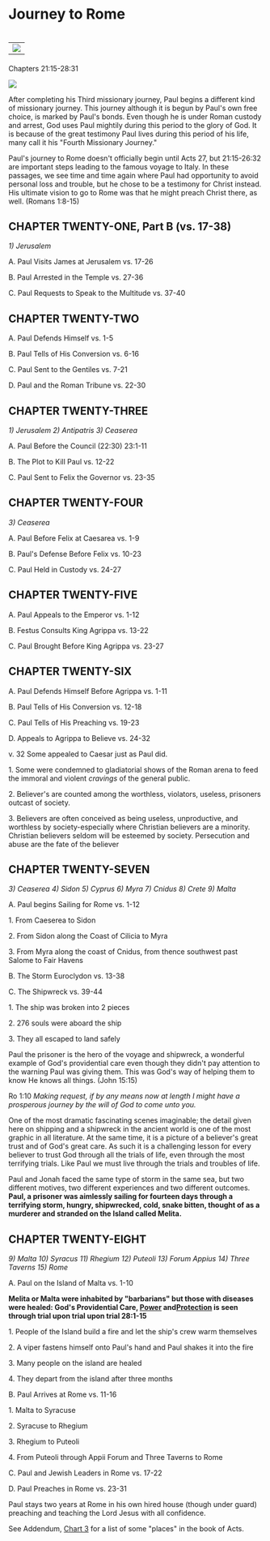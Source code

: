 <h1>Journey to Rome</h1>



<h1><table><tr></tr><tr>
<td><img src="/assets/maps/paul-journey-to-rome.jpg"></td></tr></table></h1>
<p>Chapters 21:15-28:31</p>
<p><img src="2nd_Year_ACTS_text_files/image011.jpg"></p>
<p>After completing his Third missionary journey, Paul begins a different kind of missionary journey. This journey although it is begun by Paul's own free choice, is marked by Paul's bonds. Even though he is under Roman custody and arrest, God uses Paul mightily during this period to the glory of God. It is because of the great testimony Paul lives during this period of his life, many call it his "Fourth Missionary Journey."</p>
<p>Paul's journey to Rome doesn't officially begin until Acts 27, but 21:15-26:32 are important steps leading to the famous voyage to Italy. In these passages, we see time and time again where Paul had opportunity to avoid personal loss and trouble, but he chose to be a testimony for Christ instead. His ultimate vision to go to Rome was that he might preach Christ there, as well. (Romans 1:8-15)</p>


<h2>CHAPTER TWENTY-ONE, Part B (vs. 17-38)</h2>
<p><i>1) Jerusalem</i></p>
<p>A. Paul Visits James at Jerusalem vs. 17-26</p>
<p>B. Paul Arrested in the Temple vs. 27-36</p>
<p>C. Paul Requests to Speak to the Multitude vs. 37-40</p>


<h2>CHAPTER TWENTY-TWO</h2>
<p>A. Paul Defends Himself vs. 1-5</p>
<p>B. Paul Tells of His Conversion vs. 6-16</p>
<p>C. Paul Sent to the Gentiles vs. 7-21</p>
<p>D. Paul and the Roman Tribune vs. 22-30</p>


<h2>CHAPTER TWENTY-THREE</h2>
<p><i>1) Jerusalem 2) Antipatris 3) Ceaserea</i></p>
<p>A. Paul Before the Council (22:30) 23:1-11</p>
<p>B. The Plot to Kill Paul vs. 12-22</p>
<p>C. Paul Sent to Felix the Governor vs. 23-35</p>


<h2>CHAPTER TWENTY-FOUR</h2>
<p><i>3) Ceaserea</i></p>
<p>A. Paul Before Felix at Caesarea vs. 1-9</p>
<p>B. Paul's Defense Before Felix vs. 10-23</p>
<p>C. Paul Held in Custody vs. 24-27</p>


<h2>CHAPTER TWENTY-FIVE</h2>
<p>A. Paul Appeals to the Emperor vs. 1-12</p>
<p>B. Festus Consults King Agrippa vs. 13-22</p>
<p>C. Paul Brought Before King Agrippa vs. 23-27</p>


<h2>CHAPTER TWENTY-SIX</h2>
<p>A. Paul Defends Himself Before Agrippa vs. 1-11</p>
<p>B. Paul Tells of His Conversion vs. 12-18</p>
<p>C. Paul Tells of His Preaching vs. 19-23</p>
<p>D. Appeals to Agrippa to Believe vs. 24-32</p>
<p>v. 32 Some appealed to Caesar just as Paul did.</p>
<p>1. Some were condemned to gladiatorial shows of the Roman arena to feed the immoral and violent <em>cravings</em> of the general public.</p>
<p>2. Believer's are counted among the worthless, violators, useless, prisoners outcast of society.</p>
<p>3. Believers are often conceived as being useless, unproductive, and worthless by society-especially where Christian believers are a minority. Christian believers seldom will be esteemed by society. Persecution and abuse are the fate of the believer</p>


<h2>CHAPTER TWENTY-SEVEN</h2>
<p><i>3) Ceaserea 4) Sidon 5) Cyprus 6) Myra 7) Cnidus 8) Crete 9) Malta</i></p>
<p>A. Paul begins Sailing for Rome vs. 1-12</p>
<p>1. From Caeserea to Sidon</p>
<p>2. From Sidon along the Coast of Cilicia to Myra</p>
<p>3. From Myra along the coast of Cnidus, from thence southwest past Salome to Fair Havens</p>
<p>B. The Storm Euroclydon vs. 13-38</p>
<p>C. The Shipwreck vs. 39-44</p>
<p>1. The ship was broken into 2 pieces</p>
<p>2. 276 souls were aboard the ship</p>
<p>3. They all escaped to land safely</p>
<p>Paul the prisoner is the hero of the voyage and shipwreck, a wonderful example of God's providential care even though they didn't pay attention to the warning Paul was giving them. This was God's way of helping them to know He knows all things. (John 15:15)</p>
<p>Ro 1:10 <i>Making request, if by any means now at length I might have a prosperous journey by the will of God to come unto you.</i></p>
<p>One of the most dramatic fascinating scenes imaginable; the detail given here on shipping and a shipwreck in the ancient world is one of the most graphic in all literature. At the same time, it is a picture of a believer's great trust and of God's great care. As such it is a challenging lesson for every believer to trust God through all the trials of life, even through the most terrifying trials. Like Paul we must live through the trials and troubles of life.</p>
<p>Paul and Jonah faced the same type of storm in the same sea, but two different motives, two different experiences and two different outcomes. <strong>Paul, a prisoner</strong><strong> was aimlessly sailing for fourteen days through a terrifying storm, hungry, shipwrecked, cold, snake bitten, thought of as a murderer and stranded on the Island called Melita.</strong></p>


<h2>CHAPTER TWENTY-EIGHT</h2>
<p><i>9) Malta 10) Syracus 11) Rhegium 12) Puteoli 13) Forum Appius 14) Three Taverns 15) Rome</i></p>
<p>A. Paul on the Island of Malta vs. 1-10</p>
<p><strong> Melita or Malta were inhabited by "barbarians" but those with diseases were healed: God's</strong><strong> Providential Care, <u>Power</u></strong><strong> and</strong><strong><u>Protection</u></strong><strong> is seen</strong><strong> through</strong><strong> trial upon trial upon trial 28:1-15</strong></p>
<p>1. People of the Island build a fire and let the ship's crew warm themselves</p>
<p>2. A viper fastens himself onto Paul's hand and Paul shakes it into the fire</p>
<p>3. Many people on the island are healed</p>
<p>4. They depart from the island after three months</p>
<p>B. Paul Arrives at Rome vs. 11-16</p>
<p>1. Malta to Syracuse</p>
<p>2. Syracuse to Rhegium</p>
<p>3. Rhegium to Puteoli</p>
<p>4. From Puteoli through Appii Forum and Three Taverns to Rome</p>
<p>C. Paul and Jewish Leaders in Rome vs. 17-22</p>
<p>D. Paul Preaches in Rome vs. 23-31</p>
<p>Paul stays two years at Rome in his own hired house (though under guard) preaching and teaching the Lord Jesus with all confidence.</p>
<p>See Addendum, <a href="#">Chart 3</a> for a list of some "places" in the book of Acts.</p> 

